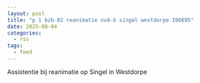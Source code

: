 ```yaml
---
layout: post
title: "p 1 bzb-02 reanimatie ovd-b singel westdorpe 196695"
date: 2025-08-04
categories: 
  - rss
tags: 
  - feed
---
```


Assistentie bij reanimatie op Singel in Westdorpe
